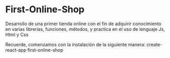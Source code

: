 # First-Online-Shop
Desarrollo de una primer tienda online con el fin de adquirir conocimiento en varias librerías, funciones, métodos, y practica en el uso de lenguaje Js, Html y Css

Recuerde, comenzamos con la instalación de la siguiente manera:
create-react-app first-online-shop
